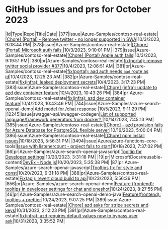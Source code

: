 # GitHub issues and prs for October 2023
|Id|Type|Repo|Title|Date|
|377|issue|Azure-Samples/contoso-real-estate|[[Chore] (Portal) - Remove twitter - no longer supported in SWA](https://github.com/Azure-Samples/contoso-real-estate/issues/377)|10/3/2023, 9:08:44 PM|
|378|issue|Azure-Samples/contoso-real-estate|[[Chore] (Portal) Microsoft auth fails ](https://github.com/Azure-Samples/contoso-real-estate/issues/378)|10/3/2023, 9:10:01 PM|
|379|issue|Azure-Samples/contoso-real-estate|[[Chore] (Portal) Apple auth fails](https://github.com/Azure-Samples/contoso-real-estate/issues/379)|10/3/2023, 9:19:51 PM|
|380|pr|Azure-Samples/contoso-real-estate|[fix(portal): remove twitter social provider #377](https://github.com/Azure-Samples/contoso-real-estate/pull/380)|10/4/2023, 12:06:51 AM|
|381|pr|Azure-Samples/contoso-real-estate|[fix(portal): aad auth needs `aad` route as id](https://github.com/Azure-Samples/contoso-real-estate/pull/381)|10/4/2023, 12:25:23 AM|
|382|pr|Azure-Samples/contoso-real-estate|[fix(infra): leaked deployment secrets](https://github.com/Azure-Samples/contoso-real-estate/pull/382)|10/4/2023, 3:17:23 PM|
|383|issue|Azure-Samples/contoso-real-estate|[[Chore] (infra): update to azd dev container feature](https://github.com/Azure-Samples/contoso-real-estate/issues/383)|10/4/2023, 10:43:26 PM|
|384|pr|Azure-Samples/contoso-real-estate|[fix(infra): azd dev container feature](https://github.com/Azure-Samples/contoso-real-estate/pull/384)|10/4/2023, 10:43:46 PM|
|744|issue|Azure-Samples/azure-search-openai-demo|[Add model for /chat response ](https://github.com/Azure-Samples/azure-search-openai-demo/issues/744)|10/5/2023, 9:11:29 PM|
|12245|issue|swagger-api/swagger-codegen|[List of supported language/framework generators from docker? ](https://github.com/swagger-api/swagger-codegen/issues/12245)|10/14/2023, 7:45:13 PM|
|385|issue|Azure-Samples/contoso-real-estate|[[Chore] - azd provision fails for Azure Database for PostgreSQL flexible server](https://github.com/Azure-Samples/contoso-real-estate/issues/385)|10/16/2023, 5:00:04 PM|
|386|issue|Azure-Samples/contoso-real-estate|[[Chore] npm install issues](https://github.com/Azure-Samples/contoso-real-estate/issues/386)|10/18/2023, 5:56:31 PM|
|3494|issue|Azure/azure-functions-core-tools|[Issue with listenercount - project fails to start](https://github.com/Azure/azure-functions-core-tools/issues/3494)|10/18/2023, 7:37:02 PM|
|86|pr|Azure-Samples/azure-search-openai-javascript|[Tooltip for Developer settings](https://github.com/Azure-Samples/azure-search-openai-javascript/pull/86)|10/20/2023, 3:31:18 PM|
|19|pr|MicrosoftDocs/reusable-content|[DevEx - Node.js](https://github.com/MicrosoftDocs/reusable-content/pull/19)|10/20/2023, 5:35:38 PM|
|87|pr|Azure-Samples/azure-search-openai-javascript|[Tooltips fix for style and const](https://github.com/Azure-Samples/azure-search-openai-javascript/pull/87)|10/20/2023, 9:31:18 PM|
|388|pr|Azure-Samples/contoso-real-estate|[Fix(api): revert cloud build to api](https://github.com/Azure-Samples/contoso-real-estate/pull/388)|10/23/2023, 5:56:36 PM|
|856|pr|Azure-Samples/azure-search-openai-demo|[Feature (frontend): tooltips in developer settings for chat and oneshot](https://github.com/Azure-Samples/azure-search-openai-demo/pull/856)|10/24/2023, 8:27:55 PM|
|46|pr|Azure-Samples/azure-search-openai-demo-java|[Feature(frontend): tooltips + prettier](https://github.com/Azure-Samples/azure-search-openai-demo-java/pull/46)|10/24/2023, 9:07:25 PM|
|389|issue|Azure-Samples/contoso-real-estate|[[Chore] azd asks for stripe secrets and keys](https://github.com/Azure-Samples/contoso-real-estate/issues/389)|10/31/2023, 2:12:23 PM|
|391|pr|Azure-Samples/contoso-real-estate|[fix(infra): azd requires default values now to bypass user ask](https://github.com/Azure-Samples/contoso-real-estate/pull/391)|10/31/2023, 3:35:52 PM|

